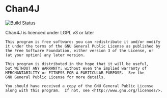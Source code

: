 Chan4J
================

[![Build Status](https://travis-ci.org/ElderMael/Chan4J.svg?branch=master)](https://travis-ci.org/ElderMael/Chan4J)

Chan4J is licenced under LGPL v3 or later

	This program is free software: you can redistribute it and/or modify
    it under the terms of the GNU General Public License as published by
    the Free Software Foundation, either version 3 of the License, or
    (at your option) any later version.

    This program is distributed in the hope that it will be useful,
    but WITHOUT ANY WARRANTY; without even the implied warranty of
    MERCHANTABILITY or FITNESS FOR A PARTICULAR PURPOSE.  See the
    GNU General Public License for more details.

    You should have received a copy of the GNU General Public License
    along with this program.  If not, see <http://www.gnu.org/licenses/>.

